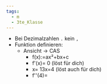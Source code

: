 ```yaml
---
tags:
  - m
  - 3te_Klasse
---
```

- Bei Dezimalzahlen `.` kein `,`
- Funktion definieren:
	- Ansicht → CAS
		- f(x):=ax²+bx+c
		- f'(x)= 0 (löst für dich)
		- x= 13x=4 (löst auch für dich)
		- f''(4)=